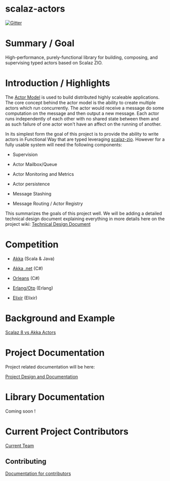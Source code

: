 # scalaz-actors

[![Gitter](https://badges.gitter.im/scalaz/scalaz-actors.svg)](https://gitter.im/scalaz/scalaz-actors?utm_source=badge&utm_medium=badge&utm_campaign=pr-badge&utm_content=badge)

# Summary / Goal
High-performance, purely-functional library for building, composing, and supervising typed actors based on Scalaz ZIO.

# Introduction / Highlights
The [Actor Model](https://en.wikipedia.org/wiki/Actor_model) is used to build distributed highly scaleable applications. The core concept behind the actor model is the ability to create multiple actors which run concurrently. The actor would receive a message do some computation on the message and then output a new message. Each actor runs independently of each other with no shared state between them and as such failure of one actor won't have an affect on the running of another.

In its simplest form the goal of this project is to provide the ability to write actors in Functional Way that are typed leveraging [scalaz-zio](https://github.com/scalaz/scalaz-zio). However for a fully usable system will need the following components:

- Supervision

- Actor Mailbox/Queue

- Actor Monitoring and Metrics

- Actor persistence

- Message Stashing

- Message Routing / Actor Registry

This summarizes the goals of this project well. We will be adding a detailed
technical design document explaining everything in more details here on the
project wiki: [Technical Design Document](https://github.com/scalaz/scalaz-actors/wiki/Design)


# Competition
- [Akka](https://akka.io) (Scala & Java)

- [Akka .net](https://getakka.net) (C#)

- [Orleans](https://dotnet.github.io/orleans/) (C#)

- [Erlang/Otp](http://www.erlang.org) (Erlang)

- [Elixir](https://elixir-lang.org) (Elixir)

# Background and Example
[Scalaz 8 vs Akka Actors](https://www.youtube.com/watch?v=Eihz7kqn6mU)

# Project Documentation
Project related documentation will be here:

[Project Design and Documentation](https://github.com/scalaz/scalaz-actors/wiki)

# Library Documentation
Coming soon !

# Current Project Contributors
[Current Team](https://github.com/scalaz/scalaz-actors/wiki/Team)

## Contributing
[Documentation for contributors](CONTRIBUTING.md)

